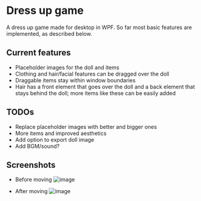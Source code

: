 ﻿# Dress up game
 
A dress up game made for desktop in WPF. So far most basic features are implemented, as described below.

## Current features
* Placeholder images for the doll and items
* Clothing and hair/facial features can be dragged over the doll
* Draggable items stay within window boundaries
* Hair has a front element that goes over the doll and a back element that stays behind the doll; more items like these can be easily added

## TODOs
* Replace placeholder images with better and bigger ones
* More items and improved aesthetics
* Add option to export doll image
* Add BGM/sound?

## Screenshots
* Before moving
![image](https://github.com/precisepangolin/dressupgame/assets/61357898/8b31a491-f5b0-4902-b644-1c8799aa843c)


* After moving
![image](https://github.com/precisepangolin/dressupgame/assets/61357898/8224ce12-5f2b-47b8-b55b-dbf8b8d56321)
